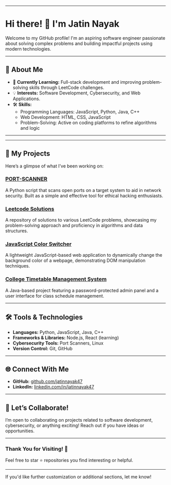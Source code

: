 
---

# Hi there! 👋 I'm Jatin Nayak

Welcome to my GitHub profile! I'm an aspiring software engineer passionate about solving complex problems and building impactful projects using modern technologies.

---

## 🚀 About Me
- 🌱 **Currently Learning:** Full-stack development and improving problem-solving skills through LeetCode challenges.
- 💡 **Interests:** Software Development, Cybersecurity, and Web Applications.
- 🛠️ **Skills:**
  - Programming Languages: JavaScript, Python, Java, C++
  - Web Development: HTML, CSS, JavaScript
  - Problem-Solving: Active on coding platforms to refine algorithms and logic

---

---


## 📂 My Projects
Here’s a glimpse of what I’ve been working on:

### [PORT-SCANNER](https://github.com/jatinnayak47/PORT-SCANNER)
A Python script that scans open ports on a target system to aid in network security. Built as a simple and effective tool for ethical hacking enthusiasts.  

### [Leetcode Solutions](https://github.com/jatinnayak47/Leetcode_Solution)
A repository of solutions to various LeetCode problems, showcasing my problem-solving approach and proficiency in algorithms and data structures.

### [JavaScript Color Switcher](https://github.com/jatinnayak47/Color-Switcher)
A lightweight JavaScript-based web application to dynamically change the background color of a webpage, demonstrating DOM manipulation techniques.

### [College Timetable Management System](https://github.com/jatinnayak47/College-Timetable-Management)
A Java-based project featuring a password-protected admin panel and a user interface for class schedule management.

---

## 🛠️ Tools & Technologies
- **Languages:** Python, JavaScript, Java, C++
- **Frameworks & Libraries:** Node.js, React (learning)
- **Cybersecurity Tools:** Port Scanners, Linux
- **Version Control:** Git, GitHub

---

## 🌐 Connect With Me
- **GitHub:** [github.com/jatinnayak47](https://github.com/jatinnayak47)
- **LinkedIn:** [linkedin.com/in/jatinnayak47](https://www.linkedin.com/in/jatinnayak47)

---

## 🤝 Let’s Collaborate!
I’m open to collaborating on projects related to software development, cybersecurity, or anything exciting! Reach out if you have ideas or opportunities.

---

### Thank You for Visiting! 🌟
Feel free to star ⭐ repositories you find interesting or helpful.

---

If you'd like further customization or additional sections, let me know!
